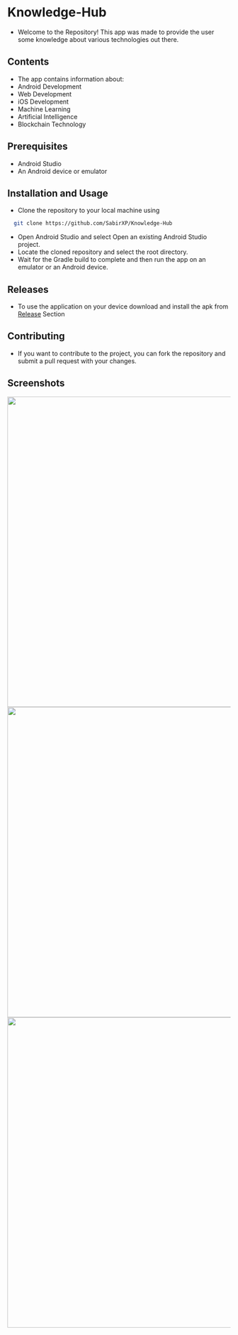 # Knowledge-Hub
- Welcome to the Repository! This app was made to provide the user some knowledge about various technologies out there.

## Contents
- The app contains information about:
- Android Development
- Web Development 
- iOS Development 
- Machine Learning
- Artificial Intelligence
- Blockchain Technology

## Prerequisites
- Android Studio
- An Android device or emulator

## Installation and Usage

- Clone the repository to your local machine using
```bash
  git clone https://github.com/SabirXP/Knowledge-Hub
 ```
- Open Android Studio and select Open an existing Android Studio project.
- Locate the cloned repository and select the root directory.
- Wait for the Gradle build to complete and then run the app on an emulator or an Android device.

## Releases 
- To use the application on your device download and install the apk from [Release](https://github.com/INFI-NIXEL/Knowledge-Hub/releases/tag/Release) Section

## Contributing
- If you want to contribute to the project, you can fork the repository and submit a pull request with your changes.

## Screenshots

<img src="https://user-images.githubusercontent.com/71398791/218312557-9b385d63-ce7e-4819-b438-862596b36b18.jpg" height=700 weight=400 />
<img src="https://user-images.githubusercontent.com/71398791/218312589-fdb4fe7b-21c1-4de9-a561-3e7efde10a99.jpg" height=700 weight=400 />
<img src="https://user-images.githubusercontent.com/71398791/218312604-f1e5709c-dedd-45ac-a93d-082678857123.jpg" height=700 weight=400 />










